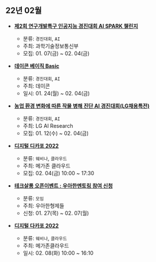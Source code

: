 ## 22년 02월
- __[제2회 연구개발특구 인공지능 경진대회 AI SPARK 챌린지](http://aifactory.space/competition/detail/1946)__
  - 분류: `경진대회`, `AI`
  - 주최: 과학기술정보통신부
  - 모집: 01. 07(금) ~ 02. 04(금)

- __[데이콘 베이직 Basic](https://dacon.io/competitions/official/235870/overview/description)__
  - 분류: `경진대회`, `AI`
  - 주최: 데이콘
  - 일시: 01. 24(월) ~ 02. 04(금)
- __[농업 환경 변화에 따른 작물 병해 진단 AI 경진대회(LG채용특전)](https://dacon.io/competitions/official/235870/overview/description)__
  - 분류: `경진대회`, `AI`
  - 주최: LG AI Research
  - 모집: 01. 12(수) ~ 02. 04(금)
- __[디지털 디카포 2022](https://www.megazone.com/application_form_digitaldacapo2022-apply-220208/)__
  - 분류: `웨비나`, `클라우드`
  - 주최: 메가존 클라우드
  - 모집: 02. 04(금) 10:00 ~ 17:30
- __[테크살롱 오픈이벤트 : 우아한멘토링 참여 신청](https://www.facebook.com/woowahanTech/posts/3062865290620722)__
  - 분류: `모임`
  - 주최: 우아한형제들
  - 신청: 01. 27(목) ~ 02. 07(월)
- __[디지털 다카포 2022](https://www.megazone.com/application_form_digitaldacapo2022-apply-220208)__
  - 분류: `웨비나`, `클라우드`
  - 주최: 메가존클라우드
  - 일시: 02. 08(화) 10:00 ~ 16:10